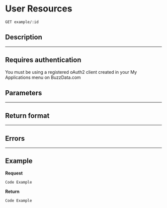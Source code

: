 # User Resources

    GET example/:id

## Description

***

## Requires authentication

You must be using a registered oAuth2 client created in your My Applications menu on BuzzData.com

## Parameters

***

## Return format

***

## Errors

***

## Example
**Request**

    Code Example

**Return**

    Code Example
